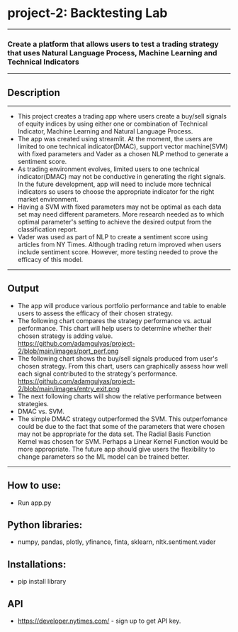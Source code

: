 # project-2: Backtesting Lab
---
### Create a platform that allows users to test a trading strategy that uses Natural Language Process, Machine Learning and Technical Indicators
---
## Description
---
* This project creates a trading app where users create a buy/sell signals of equity indices by using either one or combination of Technical Indicator, Machine Learning and Natural Language Process.
* The app was created using streamlit.  At the moment, the users are limited to one technical indicator(DMAC), support vector machine(SVM) with fixed parameters and Vader as a chosen NLP method to generate a sentiment score.
* As trading environment evolves, limited users to one technical indicator(DMAC) may not be conductive in generating the right signals.  In the future development, app will need to include more technical indicators so users to choose the appropriate indicator for the right market environment.
* Having a SVM with fixed parameters may not be optimal as each data set may need different parameters.  More research needed as to which optimal parameter's setting to achieve the desired output from the classification report.
* Vader was used  as part of NLP to create a sentiment score using articles from NY Times.  Although trading return improved when users include sentiment score.  However, more testing needed to prove the efficacy of this model.
---
## Output
* The app will produce various portfolio performance and table to enable users to assess the efficacy of their chosen strategy.  
* The following chart compares the strategy performance vs. actual performance.  This chart will help users to determine whether their chosen strategy is adding value.
https://github.com/adamgulyas/project-2/blob/main/images/port_perf.png
* The following chart shows the buy/sell signals produced from user's chosen strategy.  From this chart, users can graphically assess how well each signal contributed to the strategy's performance.
https://github.com/adamgulyas/project-2/blob/main/images/entry_exit.png
* The next following charts will show the relative performance between strategies.  
* DMAC vs. SVM.  
* The simple DMAC strategy outperformed the SVM.  This outperfomance could be due to the fact that some of the parameters that were chosen may not be appropriate for the data set.  The Radial Basis Function Kernel was chosen for SVM.  Perhaps a Linear Kernel Function would be more appropriate.  The future app should give users the flexibility to change parameters so the ML model can be trained better.





---
## How to use:
* Run app.py
## Python libraries:
* numpy, pandas, plotly, yfinance, finta, sklearn, nltk.sentiment.vader
## Installations:
* pip install library
## API
* https://developer.nytimes.com/ - sign up to get API key.


